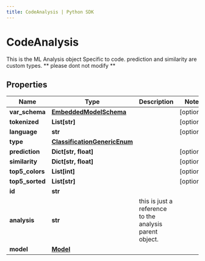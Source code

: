 ```yaml
---
title: CodeAnalysis | Python SDK
---
```


# CodeAnalysis

This is the ML Analysis object Specific to code.  prediction and similarity are custom types. ** please dont not modify **

## Properties

Name | Type | Description | Notes
------------ | ------------- | ------------- | -------------
**var_schema** | [**EmbeddedModelSchema**](EmbeddedModelSchema) |  | [optional] 
**tokenized** | **List[str]** |  | [optional] 
**language** | **str** |  | [optional] 
**type** | [**ClassificationGenericEnum**](ClassificationGenericEnum) |  | 
**prediction** | **Dict[str, float]** |  | [optional] 
**similarity** | **Dict[str, float]** |  | [optional] 
**top5_colors** | **List[int]** |  | [optional] 
**top5_sorted** | **List[str]** |  | [optional] 
**id** | **str** |  | 
**analysis** | **str** | this is just a reference to the analysis parent object. | 
**model** | [**Model**](Model) |  | 


